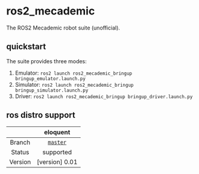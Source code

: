 # ros2_mecademic

The ROS2 Mecademic robot suite (unofficial).

## quickstart

The suite provides three modes:
1. Emulator: `ros2 launch ros2_mecademic_bringup bringup_emulator.launch.py`
2. Simulator: `ros2 launch ros2_mecademic_bringup bringup_simulator.launch.py`
3. Driver: `ros2 launch ros2_mecademic_bringup bringup_driver.launch.py`

## ros distro support

|         | eloquent |
|:-------:|:------:|
| Branch  | [`master`](https://github.com/endre90/ros2_mecademic) |)
| Status  |  supported |
| Version | [version] 0.01 | 